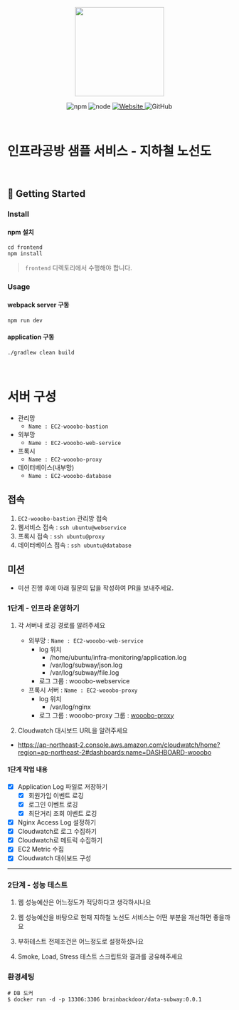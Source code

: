 <p align="center">
    <img width="200px;" src="https://raw.githubusercontent.com/woowacourse/atdd-subway-admin-frontend/master/images/main_logo.png"/>
</p>
<p align="center">
  <img alt="npm" src="https://img.shields.io/badge/npm-%3E%3D%205.5.0-blue">
  <img alt="node" src="https://img.shields.io/badge/node-%3E%3D%209.3.0-blue">
  <a href="https://edu.nextstep.camp/c/R89PYi5H" alt="nextstep atdd">
    <img alt="Website" src="https://img.shields.io/website?url=https%3A%2F%2Fedu.nextstep.camp%2Fc%2FR89PYi5H">
  </a>
  <img alt="GitHub" src="https://img.shields.io/github/license/next-step/atdd-subway-service">
</p>

<br>

# 인프라공방 샘플 서비스 - 지하철 노선도

<br>

## 🚀 Getting Started

### Install
#### npm 설치
```
cd frontend
npm install
```
> `frontend` 디렉토리에서 수행해야 합니다.

### Usage
#### webpack server 구동
```
npm run dev
```
#### application 구동
```
./gradlew clean build
```
<br>

# 서버 구성
- 관리망
  - `Name : EC2-wooobo-bastion`
- 외부망
  - `Name : EC2-wooobo-web-service`
- 프록시
  - `Name : EC2-wooobo-proxy`
- 데이터베이스(내부망)
  - `Name : EC2-wooobo-database`

## 접속 
1. `EC2-wooobo-bastion` 관리방 접속
2. 웹서비스 접속 : `ssh ubuntu@webservice`
2. 프록시 접속 : `ssh ubuntu@proxy`
2. 데이터베이스 접속 : `ssh ubuntu@database`

## 미션

* 미션 진행 후에 아래 질문의 답을 작성하여 PR을 보내주세요.

### 1단계 - 인프라 운영하기
1. 각 서버내 로깅 경로를 알려주세요
   - 외부망 : `Name : EC2-wooobo-web-service`
     - log 위치
       - /home/ubuntu/infra-monitoring/application.log
       - /var/log/subway/json.log
       - /var/log/subway/file.log
     - 로그 그룹 : wooobo-webservice
   - 프록시 서버 : `Name : EC2-wooobo-proxy`
     - log 위치
       -  /var/log/nginx
     - 로그 그룹 : wooobo-proxy
       그룹 : [wooobo-proxy](https://ap-northeast-2.console.aws.amazon.com/cloudwatch/home?region=ap-northeast-2#logsV2:log-groups/log-group/wooobo-proxy)

2. Cloudwatch 대시보드 URL을 알려주세요
 - https://ap-northeast-2.console.aws.amazon.com/cloudwatch/home?region=ap-northeast-2#dashboards:name=DASHBOARD-wooobo

#### 1단계 작업 내용

- [X] Application Log 파일로 저장하기
    - [X] 회원가입 이벤트 로깅
    - [X] 로그인 이벤트 로깅
    - [X] 최단거리 조회 이벤트 로깅
- [X] Nginx Access Log 설정하기
- [X] Cloudwatch로 로그 수집하기
- [X] Cloudwatch로 메트릭 수집하기
- [X]  EC2 Metric 수집
- [X] Cloudwatch 대쉬보드 구성
---

### 2단계 - 성능 테스트
1. 웹 성능예산은 어느정도가 적당하다고 생각하시나요

2. 웹 성능예산을 바탕으로 현재 지하철 노선도 서비스는 어떤 부분을 개선하면 좋을까요

3. 부하테스트 전제조건은 어느정도로 설정하셨나요

4. Smoke, Load, Stress 테스트 스크립트와 결과를 공유해주세요


### 환경세팅
```
# DB 도커
$ docker run -d -p 13306:3306 brainbackdoor/data-subway:0.0.1
```

